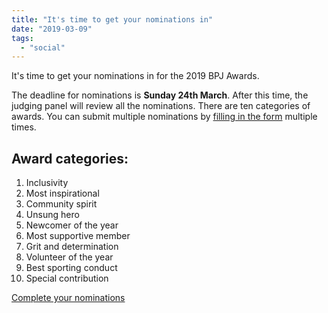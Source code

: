 ```yaml
---
title: "It's time to get your nominations in"
date: "2019-03-09"
tags: 
  - "social"
---
```


It's time to get your nominations in for the 2019 BPJ Awards.

The deadline for nominations is **Sunday 24th March**. After this time, the judging panel will review all the nominations. There are ten categories of awards. You can submit multiple nominations by [filling in the form](https://docs.google.com/forms/d/e/1FAIpQLSc8zQfaq23diXm9oBmWoByBx7mQf107FySp74EZboBzc-sEHg/viewform?usp=sf_link) multiple times.

## Award categories:

1. Inclusivity
2. Most inspirational
3. Community spirit
4. Unsung hero
5. Newcomer of the year
6. Most supportive member
7. Grit and determination
8. Volunteer of the year
9. Best sporting conduct
10. Special contribution

[Complete your nominations](https://docs.google.com/forms/d/e/1FAIpQLSc8zQfaq23diXm9oBmWoByBx7mQf107FySp74EZboBzc-sEHg/viewform?usp=sf_link)
